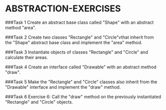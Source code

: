 # ABSTRACTION-EXERCISES

###Task 1
Create an abstract base class called "Shape" with an abstract method "area".

###Task 2
Create two classes "Rectangle" and "Circle"vthat inherit from the "Shape" abstract base class and implement the "area" method.

###Task 3
Instantiate objects of classes "Rectangle" and "Circle" and calculate their areas.

###Task 4
Create an interface called "Drawable" with an abstract method "draw".

###Task 5
Make the "Rectangle" and "Circle" classes also inherit from the "Drawable" interface and implement the "draw" method.

###Task 6
Exercise 6: Call the "draw" method on the previously instantiated "Rectangle" and "Circle" objects.
